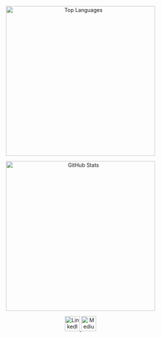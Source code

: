 <div align="center">

  <img
    src="https://github-readme-stats.vercel.app/api/top-langs/?username=joblonnie&langs_count=8"
    width="400"
    alt="Top Languages"
  />
  

  <img
    src="https://github-readme-stats.vercel.app/api?username=joblonnie"
    width="400"
    alt="GitHub Stats"
  />
  

  <a href="https://www.linkedin.com/in/donghyun-kim-a52b62207/" target="_blank" rel="noopener noreferrer">
    <img
      src="https://img.shields.io/badge/LinkedIn-0077B5?style=for-the-badge&logo=linkedin&logoColor=white"
      alt="LinkedIn"
      height="40"
    />
  </a>

  <a href="https://medium.com/@joblonnie" target="_blank" rel="noopener noreferrer">
    <img
      src="https://img.shields.io/badge/Medium-12100E?style=for-the-badge&logo=medium&logoColor=white"
      alt="Medium"
      height="40"
    />
  </a>





</div>
